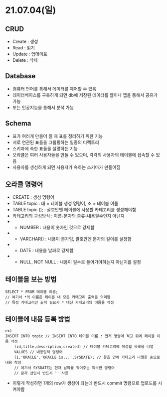 # 21.07.04(일)
## CRUD
- Create : 생성
- Read : 읽기
- Update : 업데이트
- Delete : 삭제
###
## Database
- 컴퓨터 언어를 통해서 데이터를 제어할 수 있음
- 데이터베이스를 구축하게 되면 db에 저장된 데이터를 웹이나 앱을 통해서 공유가 가능
- 또는 인공지능을 통해서 분석 가능
###
## Schema
- 표가 여러개 만들어 질 때 표를 정리하기 위한 기능
- 서로 연관된 표들을 그룹핑하는 일종의 디렉토리
- 스키마에 속한 표들을 설명하는 기능
- 오라클은 여러 사용자들을 만들 수 있으며, 각각의 사용자의 테이블에 접속할 수 있음
- 사용자를 생성하게 되면 사용자가 속하는 스키마가 만들어짐
###
## 오라클 명령어
- CREATE : 생성 명령어
- TABLE topic : 대 = 테이블 생성 명령어, 소 = 테이블 이름
- TABLE topic (); : 괄호안엔 테이블에 사용할 카테고리를 생성해야함
- 카테고리의 구성방식 : 이름-문자의 종류-내용필수인지 아닌지
- - NUMBER : 내용이 숫자인 것으로 강제함
- - VARCHAR() : 내용이 문자임, 괄호안엔 문자의 길이를 설정함
- - DATE : 내용을 날짜로 강제함
- - NULL, NOT NULL : 내용이 필수로 들어가야하는지 아닌지를 설정
###
## 테이블을 보는 방법
```
SELECT * FROM 테이블 이름;
// 여기서 *의 이름은 테이블 내 모든 카테고리 출력을 의미함
// 특정 카테고리만 출력 필요시 * 대신 카테고리의 이름을 작성
```
###
## 테이블에 내용 등록 방법
```
ex)
INSERT INTO topic // INSERT INTO 테이블 이름 : 먼저 명령어 적고 뒤에 테이블 이름 작성
    (id,title,description,created) // 테이블 카테고리에 작성할 목록을 나열
    VALUES // 내용입력 명령어
    (1,'ORACLE','ORACLE is...',SYSDATE); // 괄호 안에 카테고리 나열한 순으로 내용 작성
    // 여기서 SYSDATE는 현재 날짜를 적어주는 특수한 명령어
    // 문자 삽입시 반드시 '' 사용
```
- 이렇게 작성하면 1개의 row가 생성이 되는데 반드시 commit 명령으로 업로드를 시켜야함